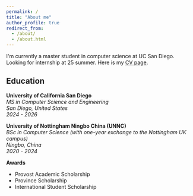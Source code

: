 ```yaml
---
permalink: /
title: "About me"
author_profile: true
redirect_from: 
  - /about/
  - /about.html
---
```


I'm currently a master student in computer science at UC San Diego. Looking for internship at 25 summer. Here is my [CV page](https://github.com/happy-harvey/happy-harvey.github.io/blob/master/files/resume.pdf).


Education
------
**University of California San Diego**  
*MS in Computer Science and Engineering*  
*San Diego, United States*  
_2024 - 2026_

**University of Nottingham Ningbo China (UNNC)**  
*BSc in Computer Science (with one-year exchange to the Nottingham UK campus)*  
*Ningbo, China*  
_2020 - 2024_


**Awards**
- Provost Academic Scholarship
- Province Scholarship
- International Student Scholarship

